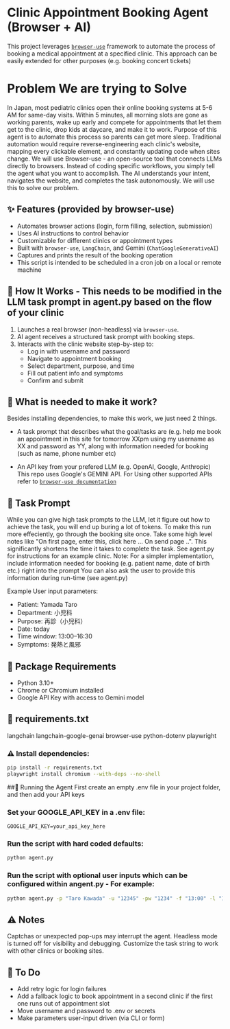 # Clinic Appointment Booking Agent (Browser + AI)

This project leverages [`browser-use`](https://github.com/browser-use/browser-use) framework to automate the process of booking a medical appointment at a specified clinic. This approach can be easily extended for other purposes (e.g. booking concert tickets)

# Problem We are trying to Solve
In Japan, most pediatric clinics open their online booking systems at 5-6 AM for same-day visits. Within 5 minutes, all morning slots are gone as working parents, wake up early and compete for appointments that let them get to the clinic, drop kids at daycare, and make it to work.
Purpose of this agent is to automate this process so parents can get more sleep.
Traditional automation would require reverse-engineering each clinic's website, mapping every clickable element, and constantly updating code when sites change. 
We will use Browser-use - an open-source tool that connects LLMs directly to browsers. Instead of coding specific workflows, you simply tell the agent what you want to accomplish. The AI understands your intent, navigates the website, and completes the task autonomously. We will use this to solve our problem.

## ✨ Features (provided by browser-use)

- Automates browser actions (login, form filling, selection, submission)
- Uses AI instructions to control behavior
- Customizable for different clinics or appointment types
- Built with `browser-use`, `LangChain`, and Gemini (`ChatGoogleGenerativeAI`)
- Captures and prints the result of the booking operation
- This script is intended to be scheduled in a cron job on a local or remote machine

## 🔧 How It Works - This needs to be modified in the LLM task prompt in agent.py based on the flow of your clinic

1. Launches a real browser (non-headless) via `browser-use`.
2. AI agent receives a structured task prompt with booking steps.
3. Interacts with the clinic website step-by-step to:
   - Log in with username and password
   - Navigate to appointment booking
   - Select department, purpose, and time
   - Fill out patient info and symptoms
   - Confirm and submit

## 🔧 What is needed to make it work?
Besides installing dependencies, to make this work, we just need 2 things. 
- A task prompt that describes what the goal/tasks are (e.g. help me book an appointment in this site for tomorrow XXpm using my username as XX and password as YY, along with information needed for booking (such as name, phone number etc)
  
- An API key from your prefered LLM (e.g. OpenAI, Google, Anthropic)
This repo uses Google's GEMINI API. For Using other supported APIs refer to  [`browser-use documentation`](https://docs.browser-use.com/customize/supported-models)

## 🏥 Task Prompt
While you can give high task prompts to the LLM, let it figure out how to achieve the task, you will end up buring a lot of tokens. To make this run more effeciently, go through the booking site once. Take some high level notes like "On first page, enter this, click here ... On send page ..". This significantly shortens the time it takes to complete the task. See agent.py for instructions for an example clinic. 
Note: For a simpler implementation, include information needed for booking (e.g. patient name, date of birth etc.) right into the prompt
You can also ask the user to provide this information during run-time (see agent.py)

Example User input parameters:
- Patient: Yamada Taro
- Department: 小児科
- Purpose: 再診（小児科）
- Date: today
- Time window: 13:00–16:30
- Symptoms: 発熱と風邪


## 🧪 Package Requirements

- Python 3.10+
- Chrome or Chromium installed
- Google API Key with access to Gemini model
 
## 🧪 requirements.txt
langchain
langchain-google-genai
browser-use
python-dotenv
playwright

### ⚠️ Install dependencies:
```bash
pip install -r requirements.txt
playwright install chromium --with-deps --no-shell
```

##🚀 Running the Agent
First create an empty .env file in your project folder, and then add your API keys
### Set your GOOGLE_API_KEY in a .env file:
```.env file
GOOGLE_API_KEY=your_api_key_here
```

### Run the script with hard coded defaults:
```bash
python agent.py
```
### Run the script with optional user inputs which can be configured within angent.py - For example:
```bash
python agent.py -p "Taro Kawada" -u "12345" -pw "1234" -f "13:00" -l "16:00" -s "発熱と風邪"
```

## ⚠️ Notes
Captchas or unexpected pop-ups may interrupt the agent.
Headless mode is turned off for visibility and debugging.
Customize the task string to work with other clinics or booking sites.

## 📌 To Do
- Add retry logic for login failures
- Add a fallback logic to book appointment in a second clinic if the first one runs out of appointment slot
- Move username and password to .env or secrets
- Make parameters user-input driven (via CLI or form)
